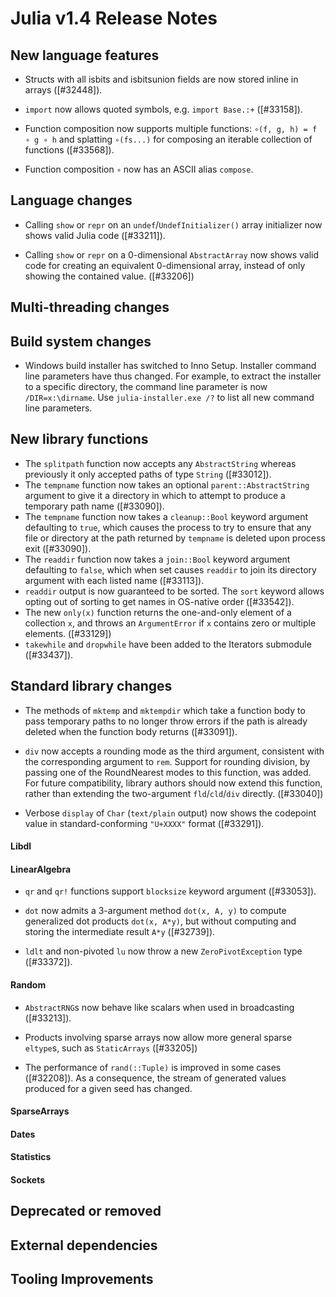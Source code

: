 Julia v1.4 Release Notes
========================

New language features
---------------------

* Structs with all isbits and isbitsunion fields are now stored inline in arrays ([#32448]).

* `import` now allows quoted symbols, e.g. `import Base.:+` ([#33158]).

* Function composition now supports multiple functions: `∘(f, g, h) = f ∘ g ∘ h`
and splatting `∘(fs...)` for composing an iterable collection of functions ([#33568]).

* Function composition `∘` now has an ASCII alias `compose`.

Language changes
----------------

* Calling `show` or `repr` on an `undef`/`UndefInitializer()` array initializer now shows valid Julia code ([#33211]).

* Calling `show` or `repr` on a 0-dimensional `AbstractArray` now shows valid code for creating an equivalent 0-dimensional array, instead of only showing the contained value. ([#33206])

Multi-threading changes
-----------------------


Build system changes
--------------------
* Windows build installer has switched to Inno Setup. Installer command line parameters have thus changed. For example, to extract the installer to a specific directory, the command line parameter is now `/DIR=x:\dirname`. Use `julia-installer.exe /?` to list all new command line parameters.

New library functions
---------------------

* The `splitpath` function now accepts any `AbstractString` whereas previously it only accepted paths of type `String` ([#33012]).
* The `tempname` function now takes an optional `parent::AbstractString` argument to give it a directory in which to attempt to produce a temporary path name ([#33090]).
* The `tempname` function now takes a `cleanup::Bool` keyword argument defaulting to `true`, which causes the process to try to ensure that any file or directory at the path returned by `tempname` is deleted upon process exit ([#33090]).
* The `readdir` function now takes a `join::Bool` keyword argument defaulting to `false`, which when set causes `readdir` to join its directory argument with each listed name ([#33113]).
* `readdir` output is now guaranteed to be sorted. The `sort` keyword allows opting out of sorting to get names in OS-native order ([#33542]).
* The new `only(x)` function returns the one-and-only element of a collection `x`, and throws an `ArgumentError` if `x` contains zero or multiple elements. ([#33129])
* `takewhile` and `dropwhile` have been added to the Iterators submodule ([#33437]).


Standard library changes
------------------------

* The methods of `mktemp` and `mktempdir` which take a function body to pass temporary paths to no longer throw errors if the path is already deleted when the function body returns ([#33091]).

* `div` now accepts a rounding mode as the third argument, consistent with the corresponding argument to `rem`. Support for rounding division, by passing one of the RoundNearest modes to this function, was added. For future compatibility, library authors should now extend this function, rather than extending the two-argument `fld`/`cld`/`div` directly. ([#33040])

* Verbose `display` of `Char` (`text/plain` output) now shows the codepoint value in standard-conforming `"U+XXXX"` format ([#33291]).


#### Libdl

#### LinearAlgebra

* `qr` and `qr!` functions support `blocksize` keyword argument ([#33053]).

* `dot` now admits a 3-argument method `dot(x, A, y)` to compute generalized dot products `dot(x, A*y)`, but without computing and storing the intermediate result `A*y` ([#32739]).

* `ldlt` and non-pivoted `lu` now throw a new `ZeroPivotException` type ([#33372]).

#### Random

* `AbstractRNG`s now behave like scalars when used in broadcasting ([#33213]).

* Products involving sparse arrays now allow more general sparse `eltype`s, such as `StaticArrays` ([#33205])

* The performance of `rand(::Tuple)` is improved in some cases ([#32208]). As a consequence, the
  stream of generated values produced for a given seed has changed.

#### SparseArrays

#### Dates

#### Statistics


#### Sockets


Deprecated or removed
---------------------


External dependencies
---------------------

Tooling Improvements
---------------------


<!--- generated by NEWS-update.jl: -->
